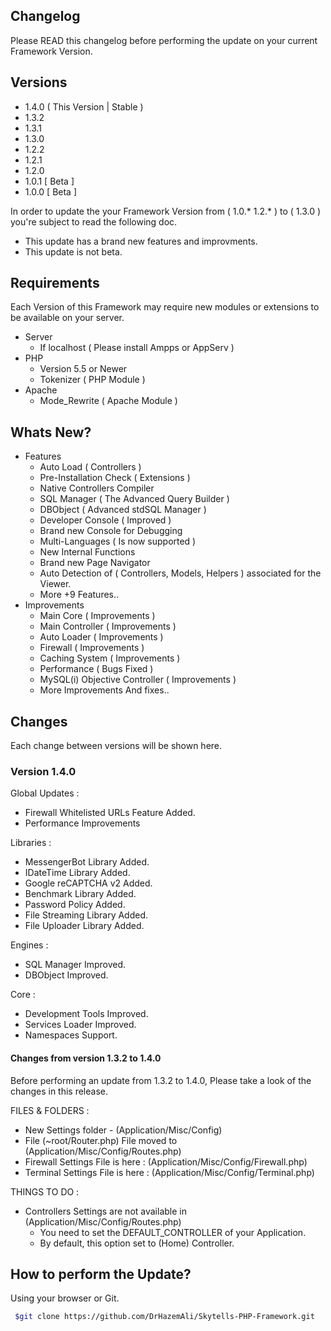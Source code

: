 
## Changelog
Please READ this changelog before performing the update on your current Framework Version.

## Versions
- 1.4.0 ( This Version | Stable )
- 1.3.2
- 1.3.1
- 1.3.0
- 1.2.2
- 1.2.1
- 1.2.0
- 1.0.1 [ Beta ]
- 1.0.0 [ Beta ]

In order to update the your Framework Version from ( 1.0.* 1.2.* ) to ( 1.3.0 ) you're subject to read the following doc.
- This update has a brand new features and improvments.
- This update is not beta.

## Requirements
Each Version of this Framework may require new modules or extensions to be available on your server.

- Server
    - If localhost ( Please install Ampps or AppServ )
- PHP
    - Version 5.5 or Newer
    - Tokenizer ( PHP Module )
- Apache
    - Mode_Rewrite ( Apache Module )





## Whats New?
- Features
    - Auto Load ( Controllers )
    - Pre-Installation Check ( Extensions )
    - Native Controllers Compiler
    - SQL Manager ( The Advanced Query Builder )
    - DBObject ( Advanced stdSQL Manager )
    - Developer Console ( Improved )
    - Brand new Console for Debugging
    - Multi-Languages ( Is now supported )
    - New Internal Functions
    - Brand new Page Navigator
    - Auto Detection of ( Controllers, Models, Helpers ) associated for the Viewer.
    - More +9 Features..
- Improvements
    - Main Core ( Improvements )
    - Main Controller ( Improvements )
    - Auto Loader ( Improvements )
    - Firewall ( Improvements )
    - Caching System ( Improvements )
    - Performance ( Bugs Fixed )
    - MySQL(i) Objective Controller ( Improvements )
    - More Improvements And fixes..


## Changes

Each change between versions will be shown here.

### Version 1.4.0

Global Updates :
  * Firewall Whitelisted URLs Feature Added.
  * Performance Improvements

Libraries :
  * MessengerBot Library Added.
  * IDateTime Library Added.
  * Google reCAPTCHA v2 Added.
  * Benchmark Library Added.
  * Password Policy Added.
  * File Streaming Library Added.
  * File Uploader Library Added.

Engines :
  * SQL Manager Improved.
  * DBObject Improved.

Core :
  * Development Tools Improved.
  * Services Loader Improved.
  * Namespaces Support.



#### Changes from version 1.3.2 to 1.4.0

Before performing an update from 1.3.2 to 1.4.0, Please take a look of the changes in this release.

FILES & FOLDERS :
  * New Settings folder - (Application/Misc/Config)
  * File (~root/Router.php) File moved to (Application/Misc/Config/Routes.php)
  * Firewall Settings File is here : (Application/Misc/Config/Firewall.php)
  * Terminal Settings File is here : (Application/Misc/Config/Terminal.php)

THINGS TO DO :
  * Controllers Settings are not available in (Application/Misc/Config/Routes.php)
    * You need to set the DEFAULT_CONTROLLER of your Application.
    * By default, this option set to (Home) Controller.


## How to perform the Update?
Using your browser or Git.

```sh
 $git clone https://github.com/DrHazemAli/Skytells-PHP-Framework.git
```
